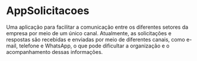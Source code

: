 # AppSolicitacoes

Uma aplicação para facilitar a comunicação entre os diferentes setores da empresa por meio de um único canal. Atualmente, as solicitações e respostas são recebidas e enviadas por meio de diferentes canais, como e-mail, telefone e WhatsApp, o que pode dificultar a organização e o acompanhamento dessas informações.
